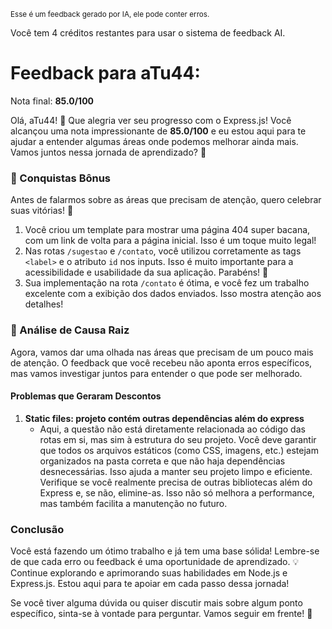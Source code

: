 <sup>Esse é um feedback gerado por IA, ele pode conter erros.</sup>

Você tem 4 créditos restantes para usar o sistema de feedback AI.

# Feedback para aTu44:

Nota final: **85.0/100**

Olá, aTu44! 🚀 Que alegria ver seu progresso com o Express.js! Você alcançou uma nota impressionante de **85.0/100** e eu estou aqui para te ajudar a entender algumas áreas onde podemos melhorar ainda mais. Vamos juntos nessa jornada de aprendizado? 💪

### 🎉 Conquistas Bônus

Antes de falarmos sobre as áreas que precisam de atenção, quero celebrar suas vitórias! 🎊

1. Você criou um template para mostrar uma página 404 super bacana, com um link de volta para a página inicial. Isso é um toque muito legal!
2. Nas rotas `/sugestao` e `/contato`, você utilizou corretamente as tags `<label>` e o atributo `id` nos inputs. Isso é muito importante para a acessibilidade e usabilidade da sua aplicação. Parabéns! 👏
3. Sua implementação na rota `/contato` é ótima, e você fez um trabalho excelente com a exibição dos dados enviados. Isso mostra atenção aos detalhes!

### 🧐 Análise de Causa Raiz

Agora, vamos dar uma olhada nas áreas que precisam de um pouco mais de atenção. O feedback que você recebeu não aponta erros específicos, mas vamos investigar juntos para entender o que pode ser melhorado.

#### Problemas que Geraram Descontos

1. **Static files: projeto contém outras dependências além do express**
   - Aqui, a questão não está diretamente relacionada ao código das rotas em si, mas sim à estrutura do seu projeto. Você deve garantir que todos os arquivos estáticos (como CSS, imagens, etc.) estejam organizados na pasta correta e que não haja dependências desnecessárias. Isso ajuda a manter seu projeto limpo e eficiente. Verifique se você realmente precisa de outras bibliotecas além do Express e, se não, elimine-as. Isso não só melhora a performance, mas também facilita a manutenção no futuro.

### Conclusão

Você está fazendo um ótimo trabalho e já tem uma base sólida! Lembre-se de que cada erro ou feedback é uma oportunidade de aprendizado. 💡 Continue explorando e aprimorando suas habilidades em Node.js e Express.js. Estou aqui para te apoiar em cada passo dessa jornada!

Se você tiver alguma dúvida ou quiser discutir mais sobre algum ponto específico, sinta-se à vontade para perguntar. Vamos seguir em frente! 🚀